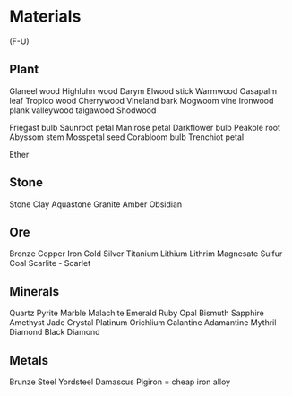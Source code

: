 # Materials 
(F-U)

## Plant
Glaneel wood
Highluhn wood
Darym
Elwood stick
Warmwood
Oasapalm leaf
Tropico wood
Cherrywood
Vineland bark
Mogwoom vine
Ironwood plank
valleywood
taigawood
Shodwood

Friegast bulb
Saunroot petal
Manirose petal
Darkflower bulb
Peakole root 
Abyssom stem
Mosspetal seed
Corabloom bulb
Trenchiot petal

Ether

## Stone
Stone
Clay
Aquastone
Granite
Amber
Obsidian

## Ore
Bronze
Copper
Iron
Gold
Silver
Titanium
Lithium
Lithrim
Magnesate
Sulfur
Coal
Scarlite - Scarlet

## Minerals
Quartz
Pyrite
Marble
Malachite 
Emerald
Ruby
Opal
Bismuth
Sapphire
Amethyst
Jade
Crystal
Platinum 
Orichlium 
Galantine
Adamantine
Mythril
Diamond 
Black Diamond

## Metals
Brunze
Steel
Yordsteel
Damascus
Pigiron = cheap iron alloy